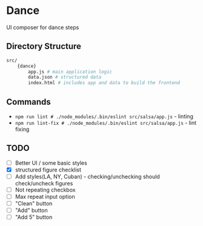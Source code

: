 # Dance

UI composer for dance steps

## Directory Structure

```bash
src/
    {dance}
        app.js # main application logic
        data.json # structured data
        index.html # includes app and data to build the frontend
```

## Commands

- `npm run lint # ./node_modules/.bin/eslint src/salsa/app.js` - linting
- `npm run lint-fix # ./node_modules/.bin/eslint src/salsa/app.js` - lint fixing

## TODO

- [ ] Better UI / some basic styles
- [x] structured figure checklist
- [ ] Add styles(LA, NY, Cuban) - checking/unchecking should check/uncheck figures
- [ ] Not repeating checkbox
- [ ] Max repeat input option
- [ ] "Clean" button
- [ ] "Add" button
- [ ] "Add 5" button
